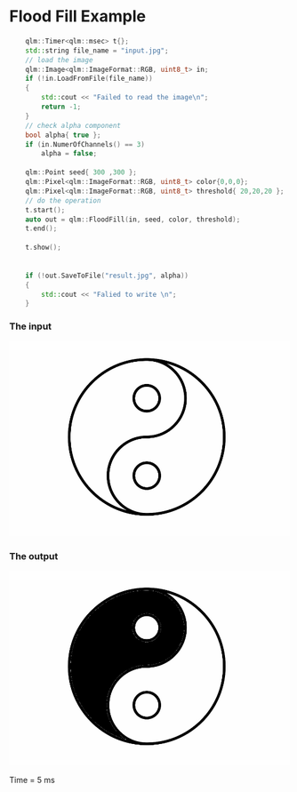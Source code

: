 # Flood Fill Example


```c++
	qlm::Timer<qlm::msec> t{};
	std::string file_name = "input.jpg";
	// load the image
	qlm::Image<qlm::ImageFormat::RGB, uint8_t> in;
	if (!in.LoadFromFile(file_name))
	{
		std::cout << "Failed to read the image\n";
		return -1;
	}
	// check alpha component
	bool alpha{ true };
	if (in.NumerOfChannels() == 3)
		alpha = false;

	qlm::Point seed{ 300 ,300 };
	qlm::Pixel<qlm::ImageFormat::RGB, uint8_t> color{0,0,0};
	qlm::Pixel<qlm::ImageFormat::RGB, uint8_t> threshold{ 20,20,20 };
	// do the operation
	t.start();
	auto out = qlm::FloodFill(in, seed, color, threshold);
	t.end();

	t.show();


	if (!out.SaveToFile("result.jpg", alpha))
	{
		std::cout << "Falied to write \n";
	}
```
### The input
![Input Image](input.jpg)
### The output
![Input Image](result.jpg)

Time = 5 ms

